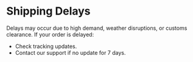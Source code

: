 # Shipping Delays
Delays may occur due to high demand, weather disruptions, or customs clearance.
If your order is delayed:
- Check tracking updates.
- Contact our support if no update for 7 days.
